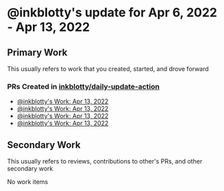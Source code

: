 # @inkblotty's update for Apr 6, 2022 - Apr 13, 2022

## Primary Work

This usually refers to work that you created, started, and drove forward

### PRs Created in [inkblotty/daily-update-action](https://github.com/inkblotty/daily-update-action)
- [@inkblotty's Work: Apr 13, 2022](https://github.com/inkblotty/daily-update-action/pull/17)
- [@inkblotty's Work: Apr 13, 2022](https://github.com/inkblotty/daily-update-action/pull/15)
- [@inkblotty's Work: Apr 13, 2022](https://github.com/inkblotty/daily-update-action/pull/13)
- [@inkblotty's Work: Apr 13, 2022](https://github.com/inkblotty/daily-update-action/pull/12)

## Secondary Work

This usually refers to reviews, contributions to other's PRs, and other secondary work

No work items
